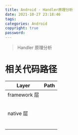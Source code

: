 ```yaml
---
title: Android - Handler原理分析
date: 2021-10-27 23:18:46
tags:
categories: Android
copyright: true
password:
---
```




> Handler 原理分析

<!--more-->

# 相关代码路径

| Layer        | Path |
| ------------ | ---- |
| framework 层 |      |
|              |      |
|              |      |
|              |      |
|              |      |
|              |      |
| native 层    |      |
|              |      |
|              |      |
|              |      |
|              |      |
|              |      |
|              |      |



